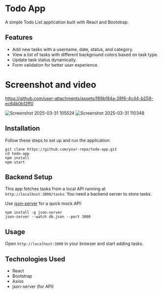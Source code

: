  <h1>Todo App</h1>
    <p>A simple Todo List application built with React and Bootstrap.</p>

  <h2>Features</h2>
    <ul>
        <li>Add new tasks with a username, date, status, and category.</li>
        <li>View a list of tasks with different background colors based on task type.</li>
        <li>Update task status dynamically.</li>
        <li>Form validation for better user experience.</li>
    </ul>

  <h1>Screenshot and video</h1>

  

https://github.com/user-attachments/assets/f89bf84a-28f6-4c44-b259-ec64b0b12ff0



  ![Screenshot 2025-03-31 105524](https://github.com/user-attachments/assets/ae368eca-d087-45d5-8326-8b9c19f1f9a5)
  ![Screenshot 2025-03-31 110348](https://github.com/user-attachments/assets/de950f84-9dfb-431c-9fc0-53eefc398d12)



  <h2>Installation</h2>
    <p>Follow these steps to set up and run the application:</p>
    <pre><code>git clone https://github.com/your-repo/todo-app.git
cd todo-app
npm install
npm start</code></pre>

   <h2>Backend Setup</h2>
    <p>This app fetches tasks from a local API running at <code>http://localhost:3000/tasks</code>. You need a backend server to store tasks.</p>
    <p>Use <a href="https://www.npmjs.com/package/json-server">json-server</a> for a quick mock API:</p>
    <pre><code>npm install -g json-server
json-server --watch db.json --port 3000</code></pre>

   <h2>Usage</h2>
    <p>Open <code>http://localhost:3000</code> in your browser and start adding tasks.</p>

  <h2>Technologies Used</h2>
    <ul>
        <li>React</li>
        <li>Bootstrap</li>
        <li>Axios</li>
        <li>json-server (for API)</li>
    </ul>
